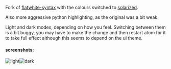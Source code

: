 Fork of [flatwhite-syntax](https://github.com/biletskyy/flatwhite-syntax) with
the colours switched to [solarized](http://ethanschoonover.com/solarized).

Also more aggressive python highlighting, as the original was a bit weak.

Light and dark modes, depending on how you feel.
Switching between them is a bit buggy, you may have to make the change and then
restart atom for it to take full effect although this seems to depend on the
ui theme.


#### screenshots:
![light](https://github.com/pfcm/longblack-syntax/raw/master/assets/light.png)![dark](https://github.com/pfcm/longblack-syntax/raw/master/assets/dark.png)

